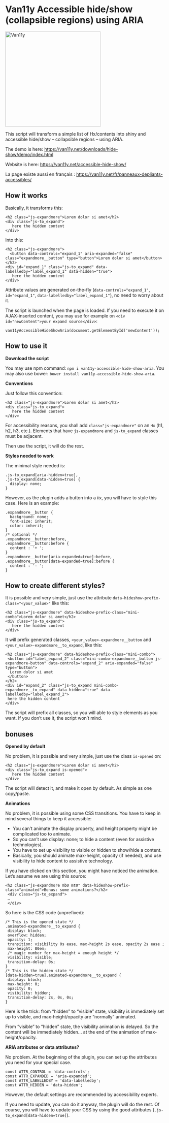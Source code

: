 # Van11y Accessible hide/show (collapsible regions) using ARIA

<img src="https://van11y.net/layout/images/logo-van11y.svg" alt="Van11y" width="300" />

This script will transform a simple list of Hx/contents into shiny and accessible hide/show – collapsible regions – using ARIA.

The demo is here: https://van11y.net/downloads/hide-show/demo/index.html

Website is here: https://van11y.net/accessible-hide-show/

La page existe aussi en français : https://van11y.net/fr/panneaux-depliants-accessibles/

## How it works

Basically, it transforms this:
```
<h2 class="js-expandmore">Lorem dolor si amet</h2>
<div class="js-to_expand">
   here the hidden content
</div>
```
Into this:
```
<h2 class="js-expandmore">
  <button data-controls="expand_1" aria-expanded="false" class="expandmore__button" type="button">Lorem dolor si amet</button>
</h2>
<div id="expand_1" class="js-to_expand" data-labelledby="label_expand_1" data-hidden="true">
   here the hidden content
</div>
```
Attribute values are generated on-the-fly (```data-controls="expand_1"```, ```id="expand_1"```, ```data-labelledby="label_expand_1"```), no need to worry about it.

The script is launched when the page is loaded. If you need to execute it on AJAX-inserted content, you may use for example on ```<div id="newContent">your expand source</div>```:

```van11yAccessibleHideShowAria(document.getElementById('newContent'));```

## How to use it

__Download the script__

You may use npm command: ```npm i van11y-accessible-hide-show-aria```.
You may also use bower: ```bower install van11y-accessible-hide-show-aria```.

__Conventions__

Just follow this convention:
```
<h2 class="js-expandmore">Lorem dolor si amet</h2>
<div class="js-to_expand">
   here the hidden content
</div>
```
For accessibility reasons, you shall add ```class="js-expandmore"``` on an ```Hx``` (h1, h2, h3, etc.).
Elements that have ```js-expandmore``` and ```js-to_expand``` classes must be adjacent.

Then use the script, it will do the rest.

__Styles needed to work__

The minimal style needed is:
```
.js-to_expand[aria-hidden=true],
.js-to_expand[data-hidden=true] {
  display: none;
}
```
However, as the plugin adds a button into a ```Hx```, you will have to style this case. Here is an example:
```
.expandmore__button {
  background: none;
  font-size: inherit;
  color: inherit;
}
/* optional */
.expandmore__button:before,
.expandmore__button:before {
  content : '+ ';
}
.expandmore__button[aria-expanded=true]:before,
.expandmore__button[data-expanded=true]:before {
  content : '- ';
}
```

## How to create different styles?

It is possible and very simple, just use the attribute ```data-hideshow-prefix-class="<your_value>"``` like this:
```
<h2 class="js-expandmore" data-hideshow-prefix-class="mini-combo">Lorem dolor si amet</h2>
<div class="js-to_expand">
   here the hidden content
</div>
```
It will prefix generated classes, ```<your_value>-expandmore__button``` and ```<your_value>-expandmore__to_expand```, like this:
```
<h2 class="js-expandmore" data-hideshow-prefix-class="mini-combo">
 <button id="label_expand_2" class="mini-combo-expandmore__button js-expandmore-button" data-controls="expand_2" aria-expanded="false" type="button">
  Lorem dolor si amet
 </button>
</h2>
<div id="expand_2" class="js-to_expand mini-combo-expandmore__to_expand" data-hidden="true" data-labelledby="label_expand_2">
 here the hidden content
</div>
```

The script will prefix all classes, so you will able to style elements as you want. If you don’t use it, the script won’t mind.

## bonuses

__Opened by default__

No problem, it is possible and very simple, just use the class ```is-opened``` on:
```
<h2 class="js-expandmore">Lorem dolor si amet</h2>
<div class="js-to_expand is-opened">
   here the hidden content
</div>
```
The script will detect it, and make it open by default. As simple as one copy/paste.

__Animations__

No problem, it is possible using some CSS transitions. You have to keep in mind several things to keep it accessible:

- You can’t animate the display property, and height property might be complicated too to animate.
- So you can’t use display: none; to hide a content (even for assistive technologies).
- You have to set up visibility to visible or hidden to show/hide a content.
- Basically, you should animate max-height, opacity (if needed), and use visibility to hide content to assistive technology.

If you have clicked on this section, you might have noticed the animation. Let’s assume we are using this source:
```
<h2 class="js-expandmore mb0 mt0" data-hideshow-prefix-class="animated">Bonus: some animations?</h2>
 <div class="js-to_expand">
 …
 </div>
```
So here is the CSS code (unprefixed):
```
/* This is the opened state */
.animated-expandmore__to_expand {
 display: block;
 overflow: hidden;
 opacity: 1;
 transition: visibility 0s ease, max-height 2s ease, opacity 2s ease ;
 max-height: 80em;
 /* magic number for max-height = enough height */
 visibility: visible;
 transition-delay: 0s;
}
/* This is the hidden state */
[data-hidden=true].animated-expandmore__to_expand {
 display: block;
 max-height: 0;
 opacity: 0;
 visibility: hidden;
 transition-delay: 2s, 0s, 0s;
}
```
Here is the trick: from “hidden” to “visible” state, visibility is immediately set up to visible, and max-height/opacity are “normally” animated.

From “visible” to “hidden” state, the visibility animation is delayed. So the content will be immediately hidden… at the end of the animation of max-height/opacity.

__ARIA attributes or data attributes?__

No problem. At the beginning of the plugin, you can set up the attributes you need for your special case.
```
const ATTR_CONTROL = 'data-controls';
const ATTR_EXPANDED = 'aria-expanded';
const ATTR_LABELLEDBY = 'data-labelledby';
const ATTR_HIDDEN = 'data-hidden';
```
However, the default settings are recommended by accessibility experts.

If you need to update, you can do it anyway, the plugin will do the rest. Of course, you will have to update your CSS by using the good attributes (```.js-to_expand[data-hidden=true]```).


